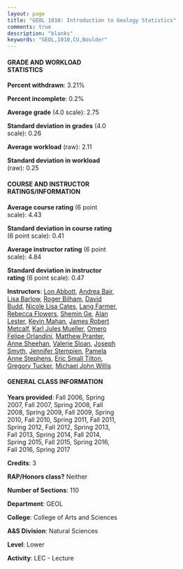 ```yaml
---
layout: page
title: "GEOL 1010: Introduction to Geology Statistics"
comments: true
description: "blanks"
keywords: "GEOL,1010,CU,Boulder"
---
```

<head>
<script src="https://ajax.googleapis.com/ajax/libs/jquery/2.1.3/jquery.min.js"></script>
<script src="https://dl.dropboxusercontent.com/s/pc42nxpaw1ea4o9/highcharts.js?dl=0"></script>
<!-- <script src="../assets/js/highcharts.js"></script> -->
<style type="text/css">@font-face {
	font-family: "Bebas Neue";
	src: url(https://www.filehosting.org/file/details/544349/BebasNeue Regular.otf) format("opentype");
	}
	h1.Bebas { 
		font-family: "Bebas Neue", Verdana, Tahoma;
	}
</style>
</head>
<body>
	<div id="container" style="float: right; width: 45%; height: 88%; margin-left: 2.5%; margin-right: 2.5%;"></div>
	<script language="JavaScript">
		$(document).ready(function() {
		var chart = {type: 'column'};
		var title = {text: 'Grade Distribution'};
		var xAxis = {categories: ['A','B','C','D','F'],crosshair: true};
		var yAxis = {min: 0,title: {text: 'Percentage'}};
		var tooltip = {headerFormat: '<center><b><span style="font-size:20px">{point.key}</span></b></center>',
		               pointFormat: '<td style="padding:0"><b>{point.y:.1f}%</b></td>',
		               footerFormat: '</table>',shared: true,useHTML: true};
		var plotOptions = {column: {pointPadding: 0.0,borderWidth: 0}};  
		var credits = {enabled: false};var series= [{name: 'Percent',data: [24.38,40.43,25.3,6.91,2.98,]}];
		var json = {};
		json.chart = chart;
		json.title = title;
		json.tooltip = tooltip;
		json.xAxis = xAxis;
		json.yAxis = yAxis;  
		json.series = series;
		json.plotOptions = plotOptions;  
		json.credits = credits;
		$('#container').highcharts(json);
	});
	</script>
</body>
			   
#### GRADE AND WORKLOAD STATISTICS

**Percent withdrawn**: 3.21%

**Percent incomplete**: 0.2%

**Average grade** (4.0 scale): 2.75

**Standard deviation in grades** (4.0 scale): 0.26

**Average workload** (raw): 2.11

**Standard deviation in workload** (raw): 0.25

#### COURSE AND INSTRUCTOR RATINGS/INFORMATION

**Average course rating** (6 point scale): 4.43

**Standard deviation in course rating** (6 point scale): 0.41

**Average instructor rating** (6 point scale): 4.84

**Standard deviation in instructor rating** (6 point scale): 0.47

**Instructors**: <a href='../../instructors/Lon_Abbott'>Lon Abbott</a>, <a href='../../instructors/Andrea_Bair'>Andrea Bair</a>, <a href='../../instructors/Lisa_Barlow'>Lisa Barlow</a>, <a href='../../instructors/Roger_Bilham'>Roger Bilham</a>, <a href='../../instructors/David_Budd'>David Budd</a>, <a href='../../instructors/Nicole_Lisa_Cates'>Nicole Lisa Cates</a>, <a href='../../instructors/Lang_Farmer'>Lang Farmer</a>, <a href='../../instructors/Rebecca_Flowers'>Rebecca Flowers</a>, <a href='../../instructors/Shemin_Ge'>Shemin Ge</a>, <a href='../../instructors/Alan_Lester'>Alan Lester</a>, <a href='../../instructors/Kevin_Mahan'>Kevin Mahan</a>, <a href='../../instructors/James_Robert_Metcalf'>James Robert Metcalf</a>, <a href='../../instructors/Karl_Jules_Mueller'>Karl Jules Mueller</a>, <a href='../../instructors/Omero_Felipe_Orlandini'>Omero Felipe Orlandini</a>, <a href='../../instructors/Matthew_Pranter'>Matthew Pranter</a>, <a href='../../instructors/Anne_Sheehan'>Anne Sheehan</a>, <a href='../../instructors/Valerie_Sloan'>Valerie Sloan</a>, <a href='../../instructors/Joseph_Smyth'>Joseph Smyth</a>, <a href='../../instructors/Jennifer_Stempien'>Jennifer Stempien</a>, <a href='../../instructors/Pamela_Anne_Stephens'>Pamela Anne Stephens</a>, <a href='../../instructors/Eric_Small_Tilton'>Eric Small Tilton</a>, <a href='../../instructors/Gregory_Tucker'>Gregory Tucker</a>, <a href='../../instructors/Michael_John_Willis'>Michael John Willis</a>

#### GENERAL CLASS INFORMATION

**Years provided**: Fall 2006, Spring 2007, Fall 2007, Spring 2008, Fall 2008, Spring 2009, Fall 2009, Spring 2010, Fall 2010, Spring 2011, Fall 2011, Spring 2012, Fall 2012, Spring 2013, Fall 2013, Spring 2014, Fall 2014, Spring 2015, Fall 2015, Spring 2016, Fall 2016, Spring 2017

**Credits**: 3

**RAP/Honors class?** Neither

**Number of Sections**: 110

**Department**: GEOL

**College**: College of Arts and Sciences

**A&S Division**: Natural Sciences

**Level**: Lower

**Activity**: LEC - Lecture
